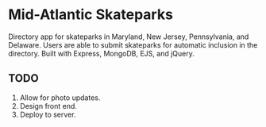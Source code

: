 # Mid-Atlantic Skateparks

Directory app for skateparks in Maryland, New Jersey, Pennsylvania, and Delaware.  Users are able to submit skateparks for automatic inclusion in the directory. Built with Express, MongoDB, EJS, and jQuery.

## TODO

1. Allow for photo updates.
2. Design front end.
3. Deploy to server.

